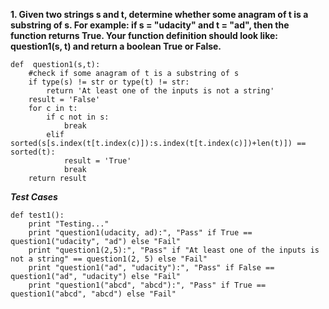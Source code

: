 **1. Given two strings s and t, determine whether some anagram of t is a substring of s. 
For example: if s = "udacity" and t = "ad", then the function returns True. 
Your function definition should look like: question1(s, t) and return a boolean True or False.**

```
def  question1(s,t):
    #check if some anagram of t is a substring of s
    if type(s) != str or type(t) != str:
        return 'At least one of the inputs is not a string'
    result = 'False'
    for c in t:
        if c not in s:
            break
        elif sorted(s[s.index(t[t.index(c)]):s.index(t[t.index(c)])+len(t)]) == sorted(t):
            result = 'True'
            break
    return result
```
***Test Cases***
```
def test1():
    print "Testing..."
    print "question1(udacity, ad):", "Pass" if True == question1("udacity", "ad") else "Fail"
    print "question1(2,5):", "Pass" if "At least one of the inputs is not a string" == question1(2, 5) else "Fail"
    print "question1("ad", "udacity"):", "Pass" if False == question1("ad", "udacity") else "Fail"
    print "question1("abcd", "abcd"):", "Pass" if True == question1("abcd", "abcd") else "Fail"
```
